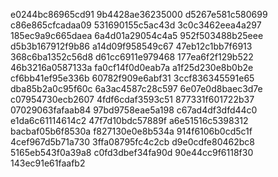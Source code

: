e0244bc86965cd91
9b4428ae36235000
d5267e581c580699
c86e865cfcadaa09
531690155c5ac43d
3c0c3462eea4a297
185ec9a9c665daea
6a4d01a29054c4a5
952f503488b25eee
d5b3b167912f9b86
a14d09f958549c67
47eb12c1bb7f6913
368c6ba1352c56d8
d61cc6911e979468
177ea6f2f129b522
46b3216a0587133a
fa0cf14f0d0eab7a
a1f25d230e8b0b2e
cf6bb41ef95e336b
60782f909e6abf31
3ccf836345591e65
dba85b2a0c95f60c
6a3ac4587c28c597
6e07e0d8baec3d7e
c07954730ecb2607
4fdf6cdaf3593c51
877331f601722b37
07029063fafaab84
97bd9758eae5a198
c67ad4df3dfd44c0
e1da6c61114614c2
47f7d10bdc57889f
a6e51516c5398312
bacbaf05b6f8530a
f827130e0e8b534a
914f6106b0cd5c1f
4cef967d5b71a730
3ffa08795fc4c2cb
d9e0cdfe80462bc8
5165eb543f0a39a8
c0fd3dbef34fa90d
90e44cc9f6118f30
143ec91e61faafb2
